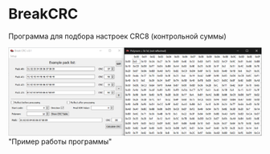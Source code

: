 # BreakCRC
Программа для подбора настроек CRC8 (контрольной суммы)

![alt_text](screenshots/screen.png) "Пример работы программы"